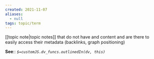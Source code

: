 ```yaml
---
created: 2021-11-07 
aliases:
  - null
tags: topic/term
---
```


 [[topic note|topic notes]] that do not have and content and are there to easily access their metadata (backlinks, graph positioning)

**See**::
*`$=customJS.dv_funcs.outlinedIn(dv, this)`* 

[^1]: [[The fragility of nodes in a second brain]]

